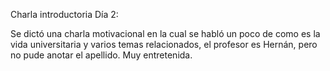 Charla introductoria Día 2:

Se dictó una charla motivacional en la cual se habló un poco de como es la vida universitaria y varios temas relacionados, el profesor es Hernán, pero no pude anotar el apellido.
Muy entretenida.
